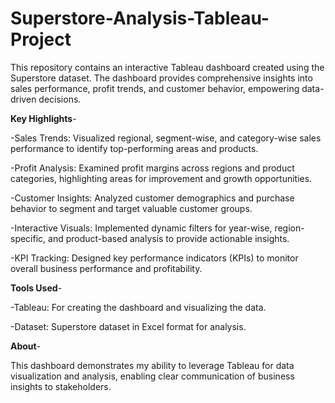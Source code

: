 # Superstore-Analysis-Tableau-Project

This repository contains an interactive Tableau dashboard created using the Superstore dataset. The dashboard provides comprehensive insights into sales performance, profit trends, and customer behavior, empowering data-driven decisions.

**Key Highlights**-

-Sales Trends: Visualized regional, segment-wise, and category-wise sales performance to identify top-performing areas and products.

-Profit Analysis: Examined profit margins across regions and product categories, highlighting areas for improvement and growth opportunities.

-Customer Insights: Analyzed customer demographics and purchase behavior to segment and target valuable customer groups.

-Interactive Visuals: Implemented dynamic filters for year-wise, region-specific, and product-based analysis to provide actionable insights.

-KPI Tracking: Designed key performance indicators (KPIs) to monitor overall business performance and profitability.

**Tools Used**-

-Tableau: For creating the dashboard and visualizing the data.

-Dataset: Superstore dataset in Excel format for analysis.

**About**-

This dashboard demonstrates my ability to leverage Tableau for data visualization and analysis, enabling clear communication of business insights to stakeholders.
